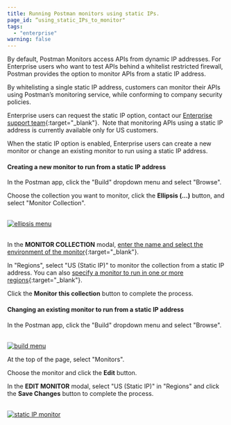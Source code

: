 ```yaml
---
title: Running Postman monitors using static IPs.
page_id: “using_static_IPs_to_monitor"
tags: 
  - "enterprise"
warning: false
---
```


By default, Postman Monitors access APIs from dynamic IP addresses. For Enterprise users who want to test APIs behind a whitelist restricted firewall, Postman provides the option to monitor APIs from a static IP address. 

By whitelisting a single static IP address, customers can monitor their APIs using Postman’s monitoring service, while conforming to company security policies. 

Enterprise users can request the static IP option, contact our [Enterprise support team](http://pages.getpostman.com/Enterprise-Sales_Contact-Us.html){:target="_blank"}.  Note that monitoring APIs using a static IP address is currently available only for US customers.

When the static IP option is enabled, Enterprise users can create a new monitor or change an existing monitor to run using a static IP address.

#### Creating a new monitor to run from a static IP address

In the Postman app, click the "Build" dropdown menu and select "Browse". 

Choose the collection you want to monitor, click the **Ellipsis (...)** button, and select "Monitor Collection". <br/><br/>

[![ellipsis menu](https://s3.amazonaws.com/postman-static-getpostman-com/postman-docs/ENT-mock-collection2.png)](https://s3.amazonaws.com/postman-static-getpostman-com/postman-docs/ENT-mock-collection2.png)<br/><br/>

In the **MONITOR COLLECTION** modal, [enter the name and select the environment of the monitor](https://elispostman.github.io/docs/v6/postman/monitors/setting_up_monitor){:target="_blank"}.  

In "Regions", select "US (Static IP)" to monitor the collection from a static IP address. You can also [specify a monitor to run in one or more regions](https://elispostman.github.io/docs/v6/postman/monitors/setting_up_monitor){:target="_blank"}. 

Click the **Monitor this collection** button to complete the process.



#### Changing an existing monitor to run from a static IP address

In the Postman app, click the "Build" dropdown menu and select "Browse".<br/> <br/>

[![build menu](https://s3.amazonaws.com/postman-static-getpostman-com/postman-docs/WS-build-menu1.png)](https://s3.amazonaws.com/postman-static-getpostman-com/postman-docs/WS-build-menu1.png)<br/>

At the top of the page, select "Monitors". 

Choose the monitor and click the **Edit** button.

In the **EDIT MONITOR** modal, select "US (Static IP)" in "Regions" and click the **Save Changes** button to complete the process.<br/> <br/>

[![static IP monitor](https://s3.amazonaws.com/postman-static-getpostman-com/postman-docs/ENT-select-staticIP2.png)](https://s3.amazonaws.com/postman-static-getpostman-com/postman-docs/ENT-select-staticIP2.png)  







